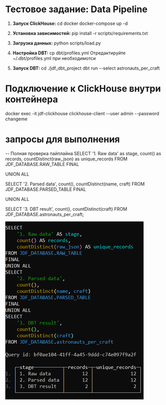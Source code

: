# Тестовое задание: Data Pipeline


1. **Запуск ClickHouse:**
cd docker
docker-compose up -d

2. **Установка зависимостей:**
pip install -r scripts/requirements.txt

3. **Загрузка данных:**
python scripts/load.py

4. **Настройка DBT:**
cp dbt/profiles.yml
Отредактируйте ~/.dbt/profiles.yml при необходимотси

5. **Запуск DBT:**
cd ./jdf_dbt_project
dbt run --select astronauts_per_craft

# Подключение к ClickHouse внутри контейнера
docker exec -it jdf-clickhouse clickhouse-client --user admin --password changeme

# запросы для выполнения 
-- Полная проверка пайплайна
SELECT 
    '1. Raw data' as stage,
    count() as records,
    countDistinct(raw_json) as unique_records
FROM JDF_DATABASE.RAW_TABLE
FINAL

UNION ALL

SELECT 
    '2. Parsed data',
    count(),
    countDistinct(name, craft)
FROM JDF_DATABASE.PARSED_TABLE
FINAL

UNION ALL

SELECT 
    '3. DBT result',
    count(),
    countDistinct(craft)
FROM JDF_DATABASE.astronauts_per_craft;

![alt text](image.png)